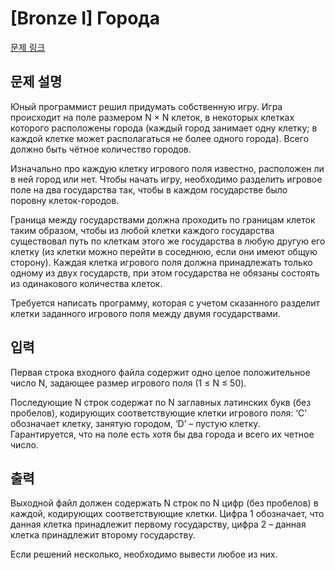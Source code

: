 # [Bronze I] Города

[문제 링크](https://www.acmicpc.net/problem/21530) 

## 문제 설명

<p>Юный программист решил придумать собственную игру. Игра происходит на поле размером N × N клеток, в некоторых клетках которого расположены города (каждый город занимает одну клетку; в каждой клетке может располагаться не более одного города). Всего должно быть чётное количество городов.</p>

<p>Изначально про каждую клетку игрового поля известно, расположен ли в ней город или нет. Чтобы начать игру, необходимо разделить игровое поле на два государства так, чтобы в каждом государстве было поровну клеток-городов.</p>

<p>Граница между государствами должна проходить по границам клеток таким образом, чтобы из любой клетки каждого государства существовал путь по клеткам этого же государства в любую другую его клетку (из клетки можно перейти в соседнюю, если они имеют общую сторону). Каждая клетка игрового поля должна принадлежать только одному из двух государств, при этом государства не обязаны состоять из одинакового количества клеток.</p>

<p>Требуется написать программу, которая с учетом сказанного разделит клетки заданного игрового поля между двумя государствами. </p>

## 입력 

 <p>Первая строка входного файла содержит одно целое положительное число N, задающее размер игрового поля (1 ≤ N ≤ 50).</p>

<p>Последующие N строк содержат по N заглавных латинских букв (без пробелов), кодирующих соответствующие клетки игрового поля: ‘C’ обозначает клетку, занятую городом, ‘D’ – пустую клетку. Гарантируется, что на поле есть хотя бы два города и всего их четное число. </p>

## 출력 

 <p>Выходной файл должен содержать N строк по N цифр (без пробелов) в каждой, кодирующих соответствующие клетки. Цифра 1 обозначает, что данная клетка принадлежит первому государству, цифра 2 – данная клетка принадлежит второму государству.</p>

<p>Если решений несколько, необходимо вывести любое из них. </p>

